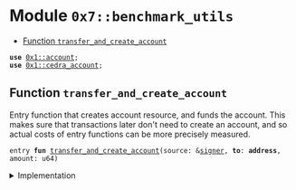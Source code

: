 
<a id="0x7_benchmark_utils"></a>

# Module `0x7::benchmark_utils`



-  [Function `transfer_and_create_account`](#0x7_benchmark_utils_transfer_and_create_account)


<pre><code><b>use</b> <a href="../../cedra-framework/doc/account.md#0x1_account">0x1::account</a>;
<b>use</b> <a href="../../cedra-framework/doc/cedra_account.md#0x1_cedra_account">0x1::cedra_account</a>;
</code></pre>



<a id="0x7_benchmark_utils_transfer_and_create_account"></a>

## Function `transfer_and_create_account`

Entry function that creates account resource, and funds the account.
This makes sure that transactions later don't need to create an account,
and so actual costs of entry functions can be more precisely measured.


<pre><code>entry <b>fun</b> <a href="benchmark_utils.md#0x7_benchmark_utils_transfer_and_create_account">transfer_and_create_account</a>(source: &<a href="../../cedra-framework/../cedra-stdlib/../move-stdlib/doc/signer.md#0x1_signer">signer</a>, <b>to</b>: <b>address</b>, amount: u64)
</code></pre>



<details>
<summary>Implementation</summary>


<pre><code>entry <b>fun</b> <a href="benchmark_utils.md#0x7_benchmark_utils_transfer_and_create_account">transfer_and_create_account</a>(source: &<a href="../../cedra-framework/../cedra-stdlib/../move-stdlib/doc/signer.md#0x1_signer">signer</a>, <b>to</b>: <b>address</b>, amount: u64) {
    <a href="../../cedra-framework/doc/account.md#0x1_account_create_account_if_does_not_exist">account::create_account_if_does_not_exist</a>(<b>to</b>);
    <a href="../../cedra-framework/doc/cedra_account.md#0x1_cedra_account_transfer">cedra_account::transfer</a>(source, <b>to</b>, amount);
}
</code></pre>



</details>


[move-book]: https://cedra.dev/move/book/SUMMARY
